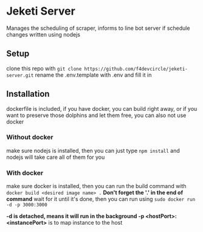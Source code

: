 # Jeketi Server
Manages the scheduling of scraper, informs to line bot server if schedule changes
written using nodejs

## Setup
clone this repo with ```git clone https://github.com/f4devcircle/jeketi-server.git```
rename the .env.template with .env and fill it in

## Installation
dockerfile is included, if you have docker, you can build right away, or if you want to preserve those dolphins and let them free, you can also not use docker

### Without docker
make sure nodejs is installed, then you can just type ```npm install``` and nodejs will take care all of them for you

### With docker
make sure docker is installed, then you can run the build command with ```docker build <desired image name> .``` **Don't forget the '.' in the end of command**
wait for it until it's done, then you can run using ```sudo docker run -d -p 3000:3000```

**-d is detached, means it will run in the background -p \<hostPort\>:\<instancePort\>** is to map instance to the host